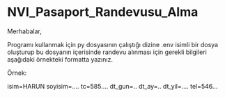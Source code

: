 # NVI_Pasaport_Randevusu_Alma

Merhabalar,

Programı kullanmak için py dosyasının çalıştığı dizine .env isimli bir dosya oluşturup bu dosyanın içerisinde randevu alınması için gerekli bilgileri aşağıdaki örnekteki formatta yazınız.


Örnek:

isim=HARUN
soyisim=....
tc=585....
dt_gun=..
dt_ay=..
dt_yil=....
tel=546...
